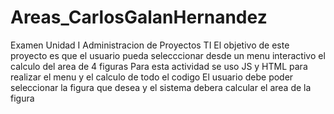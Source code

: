 # Areas_CarlosGalanHernandez
Examen Unidad I Administracion de Proyectos TI
El objetivo de este proyecto es que el usuario pueda selecccionar desde un menu interactivo el calculo del area de 4 figuras 
Para esta actividad se uso JS y HTML para realizar el menu y el calculo de todo el codigo
El usuario debe poder seleccionar la figura que desea y el sistema debera calcular el area de la figura
